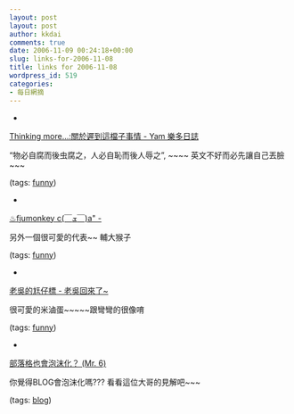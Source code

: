 ```yaml
---
layout: post
layout: post
author: kkdai
comments: true
date: 2006-11-09 00:24:18+00:00
slug: links-for-2006-11-08
title: links for 2006-11-08
wordpress_id: 519
categories:
- 每日網摘
---
```



	
  * 
		

[Thinking more...:關於遲到這檔子事情 - Yam 樂多日誌](http://blog.yam.com/thinkingmore/archives/2369634.html)


		

“物必自腐而後虫腐之，人必自恥而後人辱之”, ~~~~ 英文不好而必先讓自己丟臉~~~


		

(tags: [funny](http://del.icio.us/kkdai/funny))


	

	
  * 
		

[♨fjumonkey c(￣ܫ￣)a" -](http://www.wretch.cc/blog/fjumonkey)


		

另外一個很可愛的代表~~ 輔大猴子


		

(tags: [funny](http://del.icio.us/kkdai/funny))


	

	
  * 
		

[老吳的尪仔標 - 老吳回來了~](http://www.wretch.cc/blog/samwoo&article_id=11887233)


		

很可愛的米滷蛋~~~~~跟彎彎的很像唷


		

(tags: [funny](http://del.icio.us/kkdai/funny))


	

	
  * 
		

[部落格也會泡沫化？ (Mr. 6)](http://mr6.cc/?p=489)


		

你覺得BLOG會泡沫化嗎??? 看看這位大哥的見解吧~~~


		

(tags: [blog](http://del.icio.us/kkdai/blog))


	


